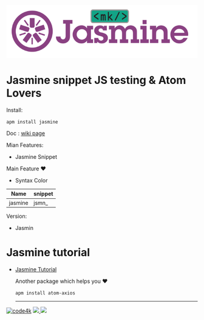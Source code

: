 
<p align="center" ><img src="./images/jasmine.png"></p>

# Jasmine snippet JS testing  & Atom Lovers

Install:

```ssh
apm install jasmine
```

Doc : [wiki page](https://github.com/code4mk/jasmine/wiki)

Mian Features:

  - Jasmine Snippet

  Main Feature ❤️

* Syntax Color

| Name  |  snippet |
|---|---|
|jasmine|jsmn_|


Version:

  - Jasmin
# Jasmine tutorial

* [Jasmine Tutorial](https://code4mk.org/javascript-developer/testing/jasmine)


  Another package which helps you   ❤️

  ```ssh
  apm install atom-axios
  ```
  ---
[![code4k](https://img.shields.io/badge/Powered-By-blue.svg)]() <a href="https://code4mk.org" ><img src="https://img.shields.io/badge/code4mk-.org-red.svg" > <a href="https://twitter.com/code4mk" ><img src="https://img.shields.io/badge/%40-code4mk-brightgreen.svg" >
